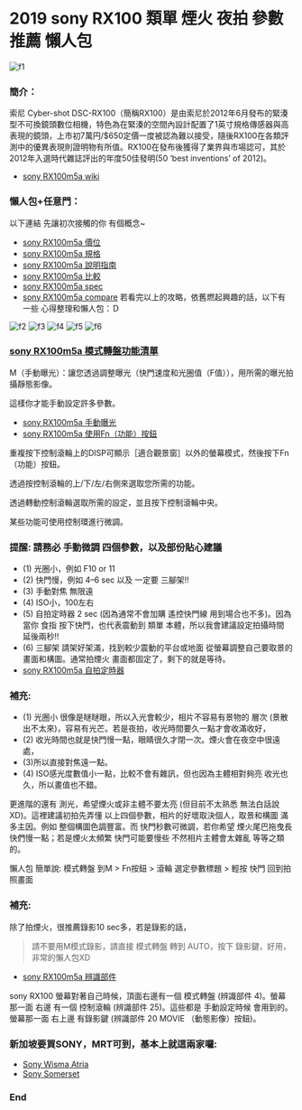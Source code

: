 # 2019 sony RX100 類單 煙火 夜拍 參數 推薦 懶人包

![f1](https://github.com/HCH1/blog/blob/master/fig/rx1.png)

### 簡介：
索尼 Cyber-shot DSC-RX100（簡稱RX100）是由索尼於2012年6月發布的緊湊型不可換鏡頭數位相機，特色為在緊湊的空間內設計配置了1英寸規格傳感器與高表現的鏡頭，上市初7萬円/$650定價一度被認為難以接受，隨後RX100在各類評測中的優異表現則證明物有所值。RX100在發布後獲得了業界與市場認可，其於2012年入選時代雜誌評出的年度50佳發明(50 ‘best inventions’ of 2012)。
- [sony RX100m5a wiki](https://www.google.com.tw/search?source=hp&ei=JzIkXMrUB42y9QOcxZ6YAg&q=sony+RX100m5a+wiki)

### 懶人包+任意門：
以下連結 先讓初次接觸的你 有個概念~
- [sony RX100m5a 價位](https://www.google.com.tw/search?source=hp&ei=JzIkXMrUB42y9QOcxZ6YAg&q=sony+RX100m5a+價位)
- [sony RX100m5a 規格](https://www.google.com.tw/search?source=hp&ei=JzIkXMrUB42y9QOcxZ6YAg&q=sony+RX100m5a+規格)
- [sony RX100m5a 說明指南](https://www.google.com.tw/search?source=hp&ei=JzIkXMrUB42y9QOcxZ6YAg&q=sony+RX100m5a+說明指南)
- [sony RX100m5a 比較](https://www.google.com.tw/search?source=hp&ei=JzIkXMrUB42y9QOcxZ6YAg&q=sony+RX100m5a+比較)
- [sony RX100m5a spec](https://www.google.com.tw/search?source=hp&ei=JzIkXMrUB42y9QOcxZ6YAg&q=sony+RX100m5a+spec)
- [sony RX100m5a compare](https://www.google.com.tw/search?source=hp&ei=JzIkXMrUB42y9QOcxZ6YAg&q=sony+RX100m5a+compare)
若看完以上的攻略，依舊燃起興趣的話，以下有一些 心得整理和懶人包：Ｄ

![f2](https://github.com/HCH1/blog/blob/master/fig/rx2.png)
![f3](https://github.com/HCH1/blog/blob/master/fig/rx3.jpeg)
![f4](https://github.com/HCH1/blog/blob/master/fig/rx4.jpeg)
![f5](https://github.com/HCH1/blog/blob/master/fig/rx5.jpeg)
![f6](https://github.com/HCH1/blog/blob/master/fig/rx6.jpeg)

### [sony RX100m5a 模式轉盤功能清單](https://www.google.com.tw/search?source=hp&ei=JzIkXMrUB42y9QOcxZ6YAg&q=sony+RX100m5a+模式轉盤功能清單)

M（手動曝光）：讓您透過調整曝光（快門速度和光圈值（F值）），用所需的曝光拍攝靜態影像。

這樣你才能手動設定許多參數。
- [sony RX100m5a 手動曝光](https://www.google.com.tw/search?source=hp&ei=JzIkXMrUB42y9QOcxZ6YAg&q=sony+RX100m5a+手動曝光)
- [sony RX100m5a 使用Fn（功能）按鈕](https://www.google.com.tw/search?source=hp&ei=JzIkXMrUB42y9QOcxZ6YAg&q=sony+RX100m5a+使用Fn（功能）按鈕)

重複按下控制滾輪上的DISP可顯示［適合觀景窗］以外的螢幕模式，然後按下Fn（功能）按鈕。

透過按控制滾輪的上/下/左/右側來選取您所需的功能。

透過轉動控制滾輪選取所需的設定，並且按下控制滾輪中央。

某些功能可使用控制環進行微調。

### 提醒: 請務必 手動微調 四個參數，以及部份貼心建議
- (1) 光圈小，例如 F10 or 11
- (2) 快門慢，例如 4–6 sec 以及 一定要 三腳架!!
- (3) 手動對焦 無限遠
- (4) ISO小，100左右
- (5) 自拍定時器 2 sec (因為通常不會加購 遙控快門線 用到場合也不多)。因為當你 食指 按下快門，也代表震動到 類單 本體，所以我會建議設定拍攝時間 延後兩秒!! 
- (6) 三腳架 請架好架滿，找到較少震動的平台或地面 從螢幕調整自己要取景的畫面和構圖。通常拍煙火 畫面都固定了，剩下的就是等待。
- [sony RX100m5a 自拍定時器](https://www.google.com.tw/search?source=hp&ei=JzIkXMrUB42y9QOcxZ6YAg&q=sony+RX100m5a+自拍定時器)

### 補充:
- (1) 光圈小 很像是瞇瞇眼，所以入光會較少，相片不容易有景物的 層次 (景散出不太來)，容易有光芒。若是夜拍，收光時間要久一點才會收滿收好，
- (2) 收光時間也就是快門慢一點，眼睛很久才閉一次。煙火會在夜空中很遠處，
- (3)所以直接對焦遠一點。
- (4) ISO感光度數值小一點，比較不會有雜訊，但也因為主體相對夠亮 收光也久，所以畫值也不錯。

更進階的還有 測光，希望煙火或非主體不要太亮 (但目前不太熟悉 無法白話說XD)。這裡建議初拍先弄懂 以上四個參數，相片的好壞取決個人，取景和構圖 滿多主因。例如 整個構圖色調豐富。而 快門秒數可微調，若你希望 煙火尾巴拖曳長 快們慢一點；若是煙火太頻繁 快門可能要慢些 不然相片主體會太雜亂 等等之類的。

懶人包 簡單說: 模式轉盤 到M > Fn按鈕 > 滾輪 選定參數標題 > 輕按 快門 回到拍照畫面

### 補充:
除了拍煙火，很推薦錄影10 sec多，若是錄影的話，
> 請不要用M模式錄影，請直接 模式轉盤 轉到 AUTO，按下 錄影鍵，好用，非常的懶人包XD
- [sony RX100m5a 辨識部件](https://www.google.com.tw/search?source=hp&ei=JzIkXMrUB42y9QOcxZ6YAg&q=sony+RX100m5a+辨識部件)

sony RX100 螢幕對著自己時候，頂面右邊有一個 模式轉盤 (辨識部件 4)。螢幕那一面 右邊 有一個 控制滾輪 (辨識部件 25)。這些都是 手動設定時候 會用到的。螢幕那一面 右上邊 有錄影鍵 (辨識部件 20 MOVIE （動態影像）按鈕)。

### 新加坡要買SONY，MRT可到，基本上就這兩家囉:
- [Sony Wisma Atria](https://www.google.com.tw/search?source=hp&ei=JzIkXMrUB42y9QOcxZ6YAg&q=Sony+Wisma+Atria)
- [Sony Somerset](https://www.google.com.tw/search?source=hp&ei=JzIkXMrUB42y9QOcxZ6YAg&q=Sony+Somerset)

### End
